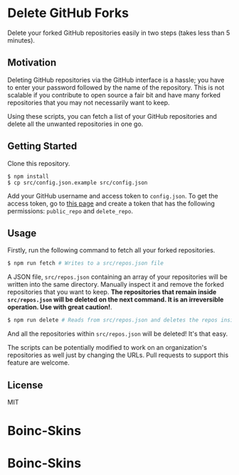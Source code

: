 # Delete GitHub Forks

Delete your forked GitHub repositories easily in two steps (takes less than 5 minutes).

## Motivation

Deleting GitHub repositories via the GitHub interface is a hassle; you have to enter your password followed by the name of the repository. This is not scalable if you contribute to open source a fair bit and have many forked repositories that you may not necessarily want to keep.

Using these scripts, you can fetch a list of your GitHub repositories and delete all the unwanted repositories in one go.

## Getting Started

Clone this repository.

```
$ npm install
$ cp src/config.json.example src/config.json
```

Add your GitHub username and access token to `config.json`. To get the access token, go to [this page](https://github.com/settings/tokens/new) and create a token that has the following permissions: `public_repo` and `delete_repo`.

## Usage

Firstly, run the following command to fetch all your forked repositories.

```sh
$ npm run fetch # Writes to a src/repos.json file
```

A JSON file, `src/repos.json` containing an array of your repositories will be written into the same directory. Manually inspect it and remove the forked repositories that you want to keep. **The repositories that remain inside `src/repos.json` will be deleted on the next command. It is an irreversible operation. Use with great caution!**.

```sh
$ npm run delete # Reads from src/repos.json and deletes the repos inside it.
```

And all the repositories within `src/repos.json` will be deleted! It's that easy.

The scripts can be potentially modified to work on an organization's repositories as well just by changing the URLs. Pull requests to support this feature are welcome.

## License

MIT
# Boinc-Skins
# Boinc-Skins
